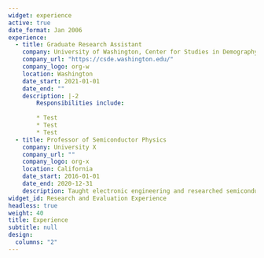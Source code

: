 ```yaml
---
widget: experience
active: true
date_format: Jan 2006
experience:
  - title: Graduate Research Assistant
    company: University of Washington, Center for Studies in Demography and Ecology
    company_url: "https://csde.washington.edu/"
    company_logo: org-w
    location: Washington
    date_start: 2021-01-01
    date_end: ""
    description: |-2
        Responsibilities include:
        
        * Test
        * Test
        * Test
  - title: Professor of Semiconductor Physics
    company: University X
    company_url: ""
    company_logo: org-x
    location: California
    date_start: 2016-01-01
    date_end: 2020-12-31
    description: Taught electronic engineering and researched semiconductor physics.
widget_id: Research and Evaluation Experience
headless: true
weight: 40
title: Experience
subtitle: null
design:
  columns: "2"
---
```

